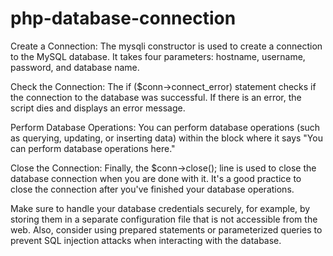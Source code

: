 # php-database-connection       
Create a Connection: The mysqli constructor is used to create a connection to the MySQL database. It takes four parameters: hostname, username, password, and database name.

Check the Connection: The if ($conn->connect_error) statement checks if the connection to the database was successful. If there is an error, the script dies and displays an error message.

Perform Database Operations: You can perform database operations (such as querying, updating, or inserting data) within the block where it says "You can perform database operations here."

Close the Connection: Finally, the $conn->close(); line is used to close the database connection when you are done with it. It's a good practice to close the connection after you've finished your database operations.

Make sure to handle your database credentials securely, for example, by storing them in a separate configuration file that is not accessible from the web. Also, consider using prepared statements or parameterized queries to prevent SQL injection attacks when interacting with the database.










